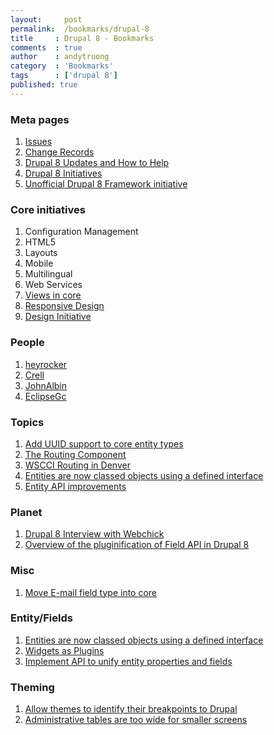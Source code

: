 ```yaml
---
layout:     post
permalink:  /bookmarks/drupal-8
title     : Drupal 8 - Bookmarks
comments  : true
author    : andytruong
category  : 'Bookmarks'
tags      : ['drupal 8']
published: true
---
```


### Meta pages

1. [Issues](http://goo.gl/arbST)
1. [Change Records](http://goo.gl/Lh9mK)
1. [Drupal 8 Updates and How to Help](http://goo.gl/uPg3w)
1. [Drupal 8 Initiatives](http://goo.gl/HdGJ2)
1. [Unofficial Drupal 8 Framework initiative](http://goo.gl/TmnwX)

### Core initiatives

1. Configuration Management
1. HTML5
1. Layouts
1. Mobile
1. Multilingual
1. Web Services
1. [Views in core](http://goo.gl/jTx6g)
1. [Responsive Design](http://drupal.org/node/1701574)
1. [Design Initiative](http://drupal.org/node/1089096)

### People

1. [heyrocker](http://drupal.org/user/128537)
1. [Crell](http://drupal.org/user/26398)
1. [JohnAlbin](http://drupal.org/user/32095)
1. [EclipseGc](http://drupal.org/user/61203)

### Topics

1. [Add UUID support to core entity types](http://drupal.org/node/1637370)
1. [The Routing Component](http://symfony.com/doc/current/components/routing.html)
1. [WSCCI Routing in Denver](http://groups.drupal.org/node/220269)
1. [Entities are now classed objects using a defined interface](http://drupal.org/node/1400186)
1. [Entity API improvements](http://goo.gl/ZJmLq "Issue List")

### Planet

1. [Drupal 8 Interview with Webchick](http://goo.gl/akoyj)
1. [Overview of the pluginification of Field API in Drupal 8](http://goo.gl/hBgCH)

### Misc

1. [Move E-mail field type into core](http://drupal.org/node/1668332)

### Entity/Fields

1. [Entities are now classed objects using a defined interface](http://groups.drupal.org/node/235193)
1. [Widgets as Plugins](http://drupal.org/node/1785256)
1. [Implement API to unify entity properties and fields](http://drupal.org/node/1696640)

### Theming

1. [Allow themes to identify their breakpoints to Drupal](http://goo.gl/hGJFK "")
1. [Administrative tables are too wide for smaller screens](http://drupal.org/node/1276908 "")
